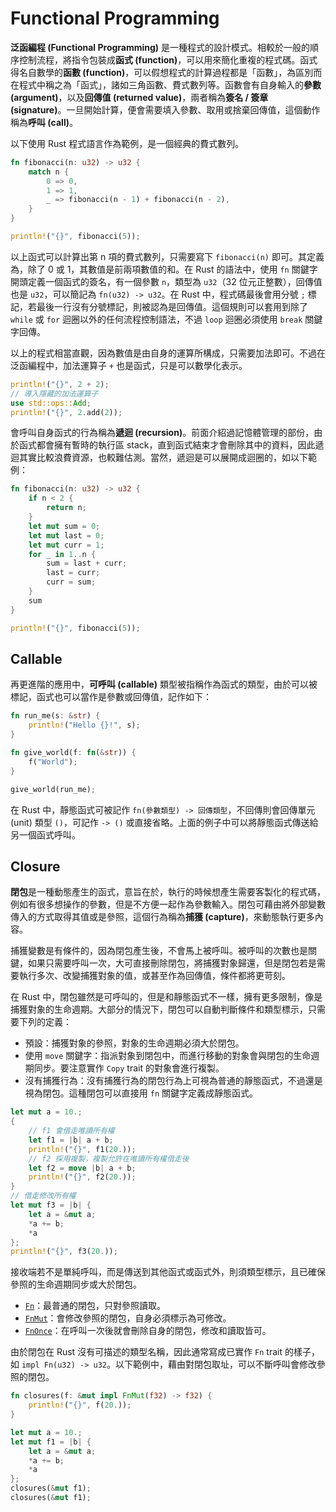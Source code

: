 # Functional Programming

**泛函編程 (Functional Programming)** 是一種程式的設計模式。相較於一般的順序控制流程，將指令包裝成**函式 (function)**，可以用來簡化重複的程式碼。函式得名自數學的**函數 (function)**，可以假想程式的計算過程都是「函數」，為區別而在程式中稱之為「函式」，諸如三角函數、費式數列等。函數會有自身輸入的**參數 (argument)**，以及**回傳值 (returned value)**，兩者稱為**簽名 / 簽章 (signature)**。一旦開始計算，便會需要填入參數、取用或捨棄回傳值，這個動作稱為**呼叫 (call)**。

以下使用 Rust 程式語言作為範例，是一個經典的費式數列。

```rust
fn fibonacci(n: u32) -> u32 {
    match n {
        0 => 0,
        1 => 1,
        _ => fibonacci(n - 1) + fibonacci(n - 2),
    }
}

println!("{}", fibonacci(5));
```

以上函式可以計算出第 n 項的費式數列，只需要寫下 `fibonacci(n)` 即可。其定義為，除了 0 或 1，其數值是前兩項數值的和。在 Rust 的語法中，使用 `fn` 關鍵字開頭定義一個函式的簽名，有一個參數 `n`，類型為 `u32`（32 位元正整數），回傳值也是 `u32`，可以簡記為 `fn(u32) -> u32`。在 Rust 中，程式碼最後會用分號 `;` 標記，若最後一行沒有分號標記，則被認為是回傳值。這個規則可以套用到除了 `while` 或 `for` 迴圈以外的任何流程控制語法，不過 `loop` 迴圈必須使用 `break` 關鍵字回傳。

以上的程式相當直觀，因為數值是由自身的運算所構成，只需要加法即可。不過在泛函編程中，加法運算子 `+` 也是函式，只是可以數學化表示。

```rust
println!("{}", 2 + 2);
// 導入隱藏的加法運算子
use std::ops::Add;
println!("{}", 2.add(2));
```

會呼叫自身函式的行為稱為**遞迴 (recursion)**。前面介紹過記憶體管理的部份，由於函式都會擁有暫時的執行區 stack，直到函式結束才會刪除其中的資料，因此遞迴其實比較浪費資源，也較難估測。當然，遞迴是可以展開成迴圈的，如以下範例：

```rust
fn fibonacci(n: u32) -> u32 {
    if n < 2 {
        return n;
    }
    let mut sum = 0;
    let mut last = 0;
    let mut curr = 1;
    for _ in 1..n {
        sum = last + curr;
        last = curr;
        curr = sum;
    }
    sum
}

println!("{}", fibonacci(5));
```

## Callable

再更進階的應用中，**可呼叫 (callable)** 類型被指稱作為函式的類型，由於可以被標記，函式也可以當作是參數或回傳值，記作如下：

```rust
fn run_me(s: &str) {
    println!("Hello {}!", s);
}

fn give_world(f: fn(&str)) {
    f("World");
}

give_world(run_me);
```

在 Rust 中，靜態函式可被記作 `fn(參數類型) -> 回傳類型`，不回傳則會回傳單元 (unit) 類型 `()`，可記作 `-> ()` 或直接省略。上面的例子中可以將靜態函式傳送給另一個函式呼叫。

## Closure

**閉包**是一種動態產生的函式，意旨在於，執行的時候想產生需要客製化的程式碼，例如有很多想操作的參數，但是不方便一起作為參數輸入。閉包可藉由將外部變數傳入的方式取得其值或是參照，這個行為稱為**捕獲 (capture)**，來動態執行更多內容。

捕獲變數是有條件的，因為閉包產生後，不會馬上被呼叫。被呼叫的次數也是關鍵，如果只需要呼叫一次，大可直接刪除閉包，將捕獲對象歸還，但是閉包若是需要執行多次、改變捕獲對象的值，或甚至作為回傳值，條件都將更苛刻。

在 Rust 中，閉包雖然是可呼叫的，但是和靜態函式不一樣，擁有更多限制，像是捕獲對象的生命週期。大部分的情況下，閉包可以自動判斷條件和類型標示，只需要下列的定義：

+ 預設：捕獲對象的參照，對象的生命週期必須大於閉包。
+ 使用 `move` 關鍵字：指派對象到閉包中，而進行移動的對象會與閉包的生命週期同步。要注意實作 `Copy` trait 的對象會進行複製。
+ 沒有捕獲行為：沒有捕獲行為的閉包行為上可視為普通的靜態函式，不過還是視為閉包。這種閉包可以直接用 `fn` 關鍵字定義成靜態函式。

```rust
let mut a = 10.;
{
    // f1 會借走唯讀所有權
    let f1 = |b| a + b;
    println!("{}", f1(20.));
    // f2 採用複製，複製允許在唯讀所有權借走後
    let f2 = move |b| a + b;
    println!("{}", f2(20.));
}
// 借走修改所有權
let mut f3 = |b| {
    let a = &mut a;
    *a += b;
    *a
};
println!("{}", f3(20.));
```

接收端若不是單純呼叫，而是傳送到其他函式或函式外，則須類型標示，且已確保參照的生命週期同步或大於閉包。

+ [`Fn`](https://doc.rust-lang.org/core/ops/trait.Fn.html)：最普通的閉包，只對參照讀取。
+ [`FnMut`](https://doc.rust-lang.org/core/ops/trait.FnMut.html)：會修改參照的閉包，自身必須標示為可修改。
+ [`FnOnce`](https://doc.rust-lang.org/core/ops/trait.FnOnce.html)：在呼叫一次後就會刪除自身的閉包，修改和讀取皆可。

由於閉包在 Rust 沒有可描述的類型名稱，因此通常寫成已實作 `Fn` trait 的樣子，如 `impl Fn(u32) -> u32`。以下範例中，藉由對閉包取址，可以不斷呼叫會修改參照的閉包。

```rust
fn closures(f: &mut impl FnMut(f32) -> f32) {
    println!("{}", f(20.));
}

let mut a = 10.;
let mut f1 = |b| {
    let a = &mut a;
    *a += b;
    *a
};
closures(&mut f1);
closures(&mut f1);
```
